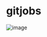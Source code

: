 # gitjobs

![image](https://user-images.githubusercontent.com/32282846/144763081-3209670b-e876-431e-be2b-2f651877181c.png)

